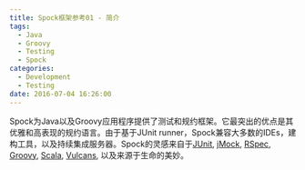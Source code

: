 ```yaml
---
title: Spock框架参考01 - 简介
tags:
  - Java
  - Groovy
  - Testing
  - Spock
categories:
  - Development
  - Testing
date: 2016-07-04 16:26:00
---
```


Spock为Java以及Groovy应用程序提供了测试和规约框架。它最突出的优点是其优雅和高表现的规约语言。由于基于JUnit runner，Spock兼容大多数的IDEs，建构工具，以及持续集成服务器。Spock的灵感来自于[JUnit](http://junit.org/), [jMock](http://www.jmock.org/), [RSpec](http://rspec.info/), [Groovy](http://groovy-lang.org/), [Scala](http://scala-lang.org/), [Vulcans](https://en.wikipedia.org/wiki/Vulcan_(Star_Trek)), 以及来源于生命的美妙。

